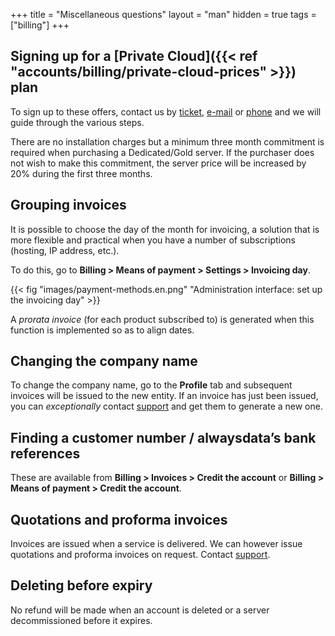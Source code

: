 +++
title = "Miscellaneous questions"
layout = "man"
hidden = true
tags = ["billing"]
+++

## Signing up for a [Private Cloud]({{< ref "accounts/billing/private-cloud-prices" >}}) plan

To sign up to these offers, contact us by [ticket](https://admin.alwaysdata.com/support/add/), [e-mail](https://www.alwaysdata.com/en/) or [phone](tel:+33184162340) and we will guide through the various steps.

There are no installation charges but a minimum three month commitment is required when purchasing a Dedicated/Gold server. If the purchaser does not wish to make this commitment, the server price will be increased by 20% during the first three months.

## Grouping invoices

It is possible to choose the day of the month for invoicing, a solution that is more flexible and practical when you have a number of subscriptions (hosting, IP address, etc.).

To do this, go to **Billing > Means of payment > Settings > Invoicing day**.

{{< fig "images/payment-methods.en.png" "Administration interface: set up the invoicing day" >}}

A *prorata invoice* (for each product subscribed to) is generated when this function is implemented so as to align dates.

## Changing the company name

To change the company name, go to the **Profile** tab and subsequent invoices will be issued to the new entity. If an invoice has just been issued, you can *exceptionally* contact [support](https://admin.alwaysdata.com/support/add) and get them to generate a new one.

## Finding a customer number / alwaysdata’s bank references

These are available from **Billing > Invoices > Credit the account** or **Billing > Means of payment > Credit the account**.

## Quotations and proforma invoices

Invoices are issued when a service is delivered. We can however issue quotations and proforma invoices on request. Contact [support](https://admin.alwaysdata.com/support/add).

## Deleting before expiry

No refund will be made when an account is deleted or a server decommissioned before it expires.
